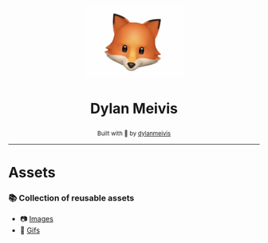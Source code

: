 <div align="center">
    <a href="https://www.dylanmeivis.com"><img src="https://raw.githubusercontent.com/DylanMeivis/Assets/master/gifs/IMG_2275.GIF" alt="Dylan Meivis" width="200"></a>
    <br>
    <h1>Dylan Meivis</h1>
    <sub>Built with 🧡 by
      <a href="https://github.com/dylanmeivis">dylanmeivis</a>
    </sub>
</div>

---

# Assets
### 📚 Collection of reusable assets

* 📷 [Images](https://github.com/DylanMeivis/Assets/tree/master/images)
* 🎥 [Gifs](https://github.com/DylanMeivis/Assets/tree/master/gifs)